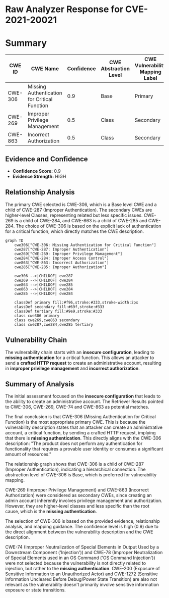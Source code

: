 # Raw Analyzer Response for CVE-2021-20021

# Summary
| CWE ID | CWE Name | Confidence | CWE Abstraction Level | CWE Vulnerability Mapping Label | CWE-Vulnerability Mapping Notes |
|---|---|---|---|---|---|
| CWE-306 | Missing Authentication for Critical Function | 0.9 | Base | Primary | Allowed |
| CWE-269 | Improper Privilege Management | 0.5 | Class | Secondary | Discouraged |
| CWE-863 | Incorrect Authorization | 0.5 | Class | Secondary | Allowed-with-Review |

## Evidence and Confidence

*   **Confidence Score:** 0.9
*   **Evidence Strength:** HIGH

## Relationship Analysis
The primary CWE selected is CWE-306, which is a Base level CWE and a child of CWE-287 (Improper Authentication). The secondary CWEs are higher-level Classes, representing related but less specific issues. CWE-269 is a child of CWE-284, and CWE-863 is a child of CWE-285 and CWE-284. The choice of CWE-306 is based on the explicit lack of authentication for a critical function, which directly matches the CWE description.

```mermaid
graph TD
    cwe306["CWE-306: Missing Authentication for Critical Function"]
    cwe287["CWE-287: Improper Authentication"]
    cwe269["CWE-269: Improper Privilege Management"]
    cwe284["CWE-284: Improper Access Control"]
    cwe863["CWE-863: Incorrect Authorization"]
    cwe285["CWE-285: Improper Authorization"]

    cwe306 -->|CHILDOF| cwe287
    cwe269 -->|CHILDOF| cwe284
    cwe863 -->|CHILDOF| cwe285
    cwe863 -->|CHILDOF| cwe284
    cwe285 -->|CHILDOF| cwe284

    classDef primary fill:#f96,stroke:#333,stroke-width:2px
    classDef secondary fill:#69f,stroke:#333
    classDef tertiary fill:#9e9,stroke:#333
    class cwe306 primary
    class cwe269,cwe863 secondary
    class cwe287,cwe284,cwe285 tertiary
```

## Vulnerability Chain
The vulnerability chain starts with an **insecure configuration**, leading to **missing authentication** for a critical function. This allows an attacker to send a **crafted HTTP request** to create an administrative account, resulting in **improper privilege management** and **incorrect authorization**.

## Summary of Analysis
The initial assessment focused on the **insecure configuration** that leads to the ability to create an administrative account. The Retriever Results pointed to CWE-306, CWE-269, CWE-74 and CWE-863 as potential matches.

The final conclusion is that CWE-306 (Missing Authentication for Critical Function) is the most appropriate primary CWE. This is because the vulnerability description states that an attacker can create an administrative account, a critical function, by sending a crafted HTTP request, implying that there is **missing authentication**. This directly aligns with the CWE-306 description: "The product does not perform any authentication for functionality that requires a provable user identity or consumes a significant amount of resources."

The relationship graph shows that CWE-306 is a child of CWE-287 (Improper Authentication), indicating a hierarchical connection. The abstraction level of CWE-306 is Base, which is preferred for vulnerability mapping.

CWE-269 (Improper Privilege Management) and CWE-863 (Incorrect Authorization) were considered as secondary CWEs, since creating an admin account inherently involves privilege management and authorization. However, they are higher-level classes and less specific than the root cause, which is the **missing authentication**.

The selection of CWE-306 is based on the provided evidence, relationship analysis, and mapping guidance. The confidence level is high (0.9) due to the direct alignment between the vulnerability description and the CWE description.

CWE-74 (Improper Neutralization of Special Elements in Output Used by a Downstream Component ('Injection')) and CWE-78 (Improper Neutralization of Special Elements used in an OS Command ('OS Command Injection')) were not selected because the vulnerability is not directly related to injection, but rather to the **missing authentication**. CWE-200 (Exposure of Sensitive Information to an Unauthorized Actor) and CWE-1272 (Sensitive Information Uncleared Before Debug/Power State Transition) are also not relevant as the vulnerability doesn't primarily involve sensitive information exposure or state transitions.